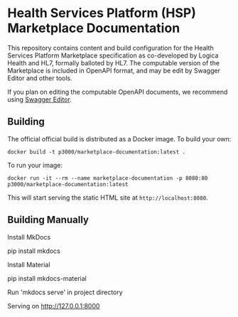 # Health Services Platform (HSP) Marketplace Documentation

This repository contains content and build configuration for the Health Services Platform Marketplace specification as co-developed by Logica Health and HL7, formally balloted by HL7. The computable version of the Marketplace is included in OpenAPI format, and may be edit by Swagger Editor and other tools.

If you plan on editing the computable OpenAPI documents, we recommend using [Swagger Editor](https://swagger.io/tools/swagger-editor/).

## Building

The official official build is distributed as a Docker image. To build your own:

	docker build -t p3000/marketplace-documentation:latest .

To run your image:

	docker run -it --rm --name marketplace-documentation -p 8080:80 p3000/marketplace-documentation:latest

This will start serving the static HTML site at `http://localhost:8080`.


## Building Manually


Install MkDocs

pip install mkdocs

Install Material

pip install mkdocs-material

Run 'mkdocs serve' in project directory

Serving on http://127.0.0.1:8000

